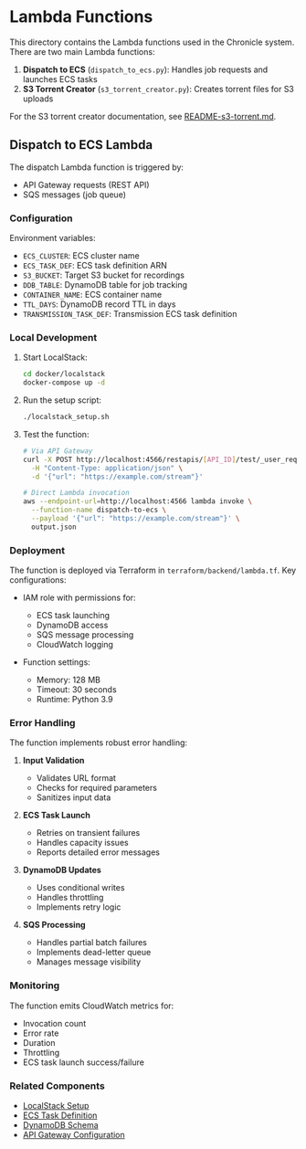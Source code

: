 # Lambda Functions

This directory contains the Lambda functions used in the Chronicle system. There are two main Lambda functions:

1. **Dispatch to ECS** (`dispatch_to_ecs.py`): Handles job requests and launches ECS tasks
2. **S3 Torrent Creator** (`s3_torrent_creator.py`): Creates torrent files for S3 uploads

For the S3 torrent creator documentation, see [README-s3-torrent.md](README-s3-torrent.md).

## Dispatch to ECS Lambda

The dispatch Lambda function is triggered by:
- API Gateway requests (REST API)
- SQS messages (job queue)

### Configuration

Environment variables:
- `ECS_CLUSTER`: ECS cluster name
- `ECS_TASK_DEF`: ECS task definition ARN
- `S3_BUCKET`: Target S3 bucket for recordings
- `DDB_TABLE`: DynamoDB table for job tracking
- `CONTAINER_NAME`: ECS container name
- `TTL_DAYS`: DynamoDB record TTL in days
- `TRANSMISSION_TASK_DEF`: Transmission ECS task definition

### Local Development

1. Start LocalStack:
   ```bash
   cd docker/localstack
   docker-compose up -d
   ```

2. Run the setup script:
   ```bash
   ./localstack_setup.sh
   ```

3. Test the function:
   ```bash
   # Via API Gateway
   curl -X POST http://localhost:4566/restapis/[API_ID]/test/_user_request_/jobs \
     -H "Content-Type: application/json" \
     -d '{"url": "https://example.com/stream"}'

   # Direct Lambda invocation
   aws --endpoint-url=http://localhost:4566 lambda invoke \
     --function-name dispatch-to-ecs \
     --payload '{"url": "https://example.com/stream"}' \
     output.json
   ```

### Deployment

The function is deployed via Terraform in `terraform/backend/lambda.tf`. Key configurations:

- IAM role with permissions for:
  - ECS task launching
  - DynamoDB access
  - SQS message processing
  - CloudWatch logging

- Function settings:
  - Memory: 128 MB
  - Timeout: 30 seconds
  - Runtime: Python 3.9

### Error Handling

The function implements robust error handling:

1. **Input Validation**
   - Validates URL format
   - Checks for required parameters
   - Sanitizes input data

2. **ECS Task Launch**
   - Retries on transient failures
   - Handles capacity issues
   - Reports detailed error messages

3. **DynamoDB Updates**
   - Uses conditional writes
   - Handles throttling
   - Implements retry logic

4. **SQS Processing**
   - Handles partial batch failures
   - Implements dead-letter queue
   - Manages message visibility

### Monitoring

The function emits CloudWatch metrics for:
- Invocation count
- Error rate
- Duration
- Throttling
- ECS task launch success/failure

### Related Components

- [LocalStack Setup](../../docker/localstack/README.md)
- [ECS Task Definition](../../docker/ecs/README.md)
- [DynamoDB Schema](../dynamodb.tf)
- [API Gateway Configuration](../api.tf)
